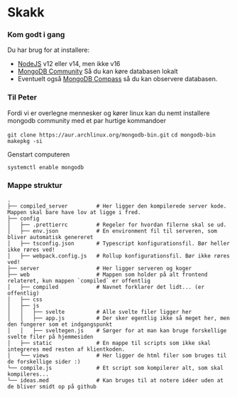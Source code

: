 Skakk
============================

### Kom godt i gang

Du har brug for at installere:
 - [NodeJS](https://nodejs.org) v12 eller v14, men ikke v16
 - [MongoDB Community](https://www.mongodb.com/try/download/community) Så du kan køre databasen lokalt
 - Eventuelt også [MongoDB Compass](https://www.mongodb.com/products/compass) så du kan observere databasen.


### Til Peter

Fordi vi er overlegne mennesker og kører linux kan du nemt installere mongodb community med et par hurtige kommandoer

`git clone https://aur.archlinux.org/mongodb-bin.git`
`cd mongodb-bin`
`makepkg -si`

Genstart computeren

`systemctl enable mongodb`



### Mappe struktur

    .
    ├── compiled_server         # Her ligger den kompilerede server kode. Mappen skal bare have lov at ligge i fred.
    ├── config
    │   ├── .prettierrc         # Regeler for hvordan filerne skal se ud.
    │   ├── env.json            # En environment fil til serveren, som bliver automatisk genereret
    │   ├── tsconfig.json       # Typescript konfigurationsfil. Bør heller ikke røres ved!
    │   ├── webpack.config.js   # Rollup konfigurationsfil. Bør ikke røres ved!
    ├── server                  # Her ligger serveren og koger
    ├── web                     # Mappen som holder på alt frontend relateret, kun mappen `compiled` er offentlig
    │   ├── compiled            # Navnet forklarer det lidt... (er offentlig)
    │   ├── css
    │   ├── js
    │   │   ├── svelte          # Alle svelte filer ligger her
    │   │   ├── app.js          # Der sker egentlig ikke så meget her, men den fungerer som et indgangspunkt
    │   │   ├── sveltegen.js    # Sørger for at man kan bruge forskellige svelte filer på hjemmesiden
    │   ├── static              # En mappe til scripts som ikke skal integreres med resten af klientkoden.
    │   └── views               # Her ligger de html filer som bruges til de forskellige sider :)
    └── compile.js              # Et script som kompilerer alt, som skal kompileres...
    └── ideas.med               # Kan bruges til at notere idéer uden at de bliver smidt op på github


